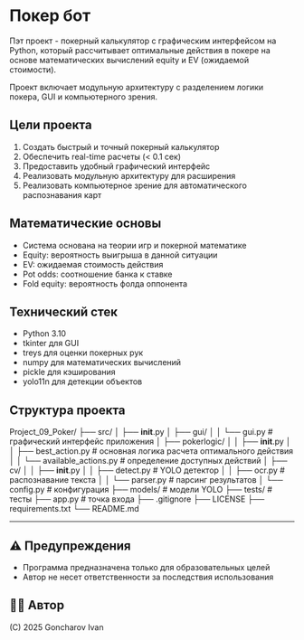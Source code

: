 # Покер бот

Пэт проект - покерный калькулятор с графическим интерфейсом на Python, который рассчитывает оптимальные действия в покере на основе математических вычислений equity и EV (ожидаемой стоимости).

Проект включает модульную архитектуру с разделением логики покера, GUI и компьютерного зрения.


## Цели проекта

1. Создать быстрый и точный покерный калькулятор
2. Обеспечить real-time расчеты (< 0.1 сек)
3. Предоставить удобный графический интерфейс
4. Реализовать модульную архитектуру для расширения
5. Реализовать компьютерное зрение для автоматического распознавания карт


## Математические основы

- Система основана на теории игр и покерной математике
- Equity: вероятность выигрыша в данной ситуации
- EV: ожидаемая стоимость действия
- Pot odds: соотношение банка к ставке
- Fold equity: вероятность фолда оппонента


## Технический стек

- Python 3.10
- tkinter для GUI
- treys для оценки покерных рук
- numpy для математических вычислений
- pickle для кэширования
- yolo11n для детекции объектов


## Структура проекта

Project_09_Poker/
├── src/
│   ├── __init__.py
│   ├── gui/
│   │   └── gui.py                # графический интерфейс приложения
│   ├── pokerlogic/
│   │   ├── __init__.py
│   │   ├── best_action.py        # основная логика расчета оптимального действия
│   │   └── available_actions.py  # определение доступных действий
│   ├── cv/
│   │   ├── __init__.py
│   │   ├── detect.py             # YOLO детектор
│   │   ├── ocr.py                # распознавание текста
│   │   └── parser.py             # парсинг результатов
│   └── config.py                 # конфигурация
├── models/                       # модели YOLO
├── tests/                        # тесты
├── app.py                        # точка входа
├── .gitignore
├── LICENSE
├── requirements.txt
└── README.md


---


## ⚠️ Предупреждения

- Программа предназначена только для образовательных целей
- Автор не несет ответственности за последствия использования

## 👨‍💻 Автор

(C) 2025 Goncharov Ivan